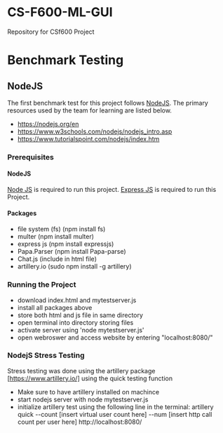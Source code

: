 # CS-F600-ML-GUI
Repository for CSf600 Project 

# Benchmark Testing
## NodeJS
The first benchmark test for this project follows [NodeJS](https://nodejs.org/en). The primary resources used by the team for learning are listed below.
- https://nodejs.org/en
- https://www.w3schools.com/nodejs/nodejs_intro.asp
- https://www.tutorialspoint.com/nodejs/index.htm
  
### Prerequisites
#### NodeJS
[Node JS](https://nodejs.org/en) is required to run this project. 
[Express JS](https://expressjs.com/) is required to run this Project.


#### Packages
####
- file system (fs) (npm install fs)
- multer (npm install multer)
- express js (npm install expressjs)
- Papa.Parser (npm install Papa-parse)
- Chat.js (include  <script src="https://cdn.jsdelivr.net/npm/chart.js"></script> in html file)
- artillery.io (sudo npm install -g artillery)
  


### Running the Project
  - download index.html and mytestserver.js
  - install all packages above
  - store both html and js file in same directory
  - open terminal into directory storing files
  - activate server using 'node mytestserver.js'
  - open webroswer and access website by entering "localhost:8080/"

  ### NodejS Stress Testing
  Stress testing was done using the artillery package [https://www.artillery.io/] using the quick testing function

  - Make sure to have artillery installed on machince
  - start nodejs server with node mytestserver.js
  - initialize artillery test using the following line in the terminal:
          artillery quick --count [insert virtual user count here] --num [insert http call count per user here]  http://localhost:8080/
  


